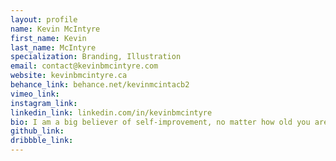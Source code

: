 ```yaml
---
layout: profile 
name: Kevin McIntyre
first_name: Kevin
last_name: McIntyre
specialization: Branding, Illustration
email: contact@kevinbmcintyre.com
website: kevinbmcintyre.ca
behance_link: behance.net/kevinmcintacb2
vimeo_link: 
instagram_link: 
linkedin_link: linkedin.com/in/kevinbmcintyre
bio: I am a big believer of self-improvement, no matter how old you are there will always be opportunities to grow both in personality and skills
github_link: 
dribbble_link: 
---
```

